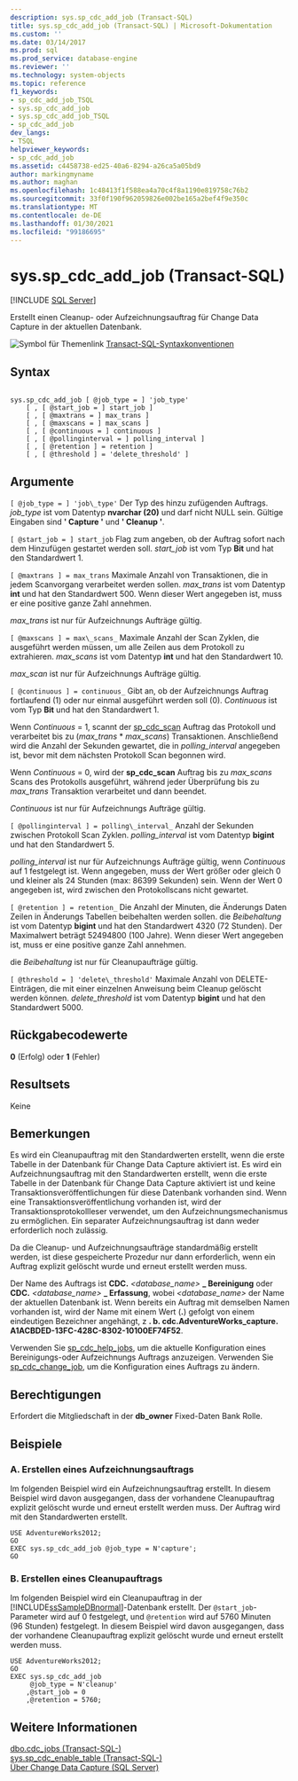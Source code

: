 ```yaml
---
description: sys.sp_cdc_add_job (Transact-SQL)
title: sys.sp_cdc_add_job (Transact-SQL) | Microsoft-Dokumentation
ms.custom: ''
ms.date: 03/14/2017
ms.prod: sql
ms.prod_service: database-engine
ms.reviewer: ''
ms.technology: system-objects
ms.topic: reference
f1_keywords:
- sp_cdc_add_job_TSQL
- sys.sp_cdc_add_job
- sys.sp_cdc_add_job_TSQL
- sp_cdc_add_job
dev_langs:
- TSQL
helpviewer_keywords:
- sp_cdc_add_job
ms.assetid: c4458738-ed25-40a6-8294-a26ca5a05bd9
author: markingmyname
ms.author: maghan
ms.openlocfilehash: 1c48413f1f588ea4a70c4f8a1190e819758c76b2
ms.sourcegitcommit: 33f0f190f962059826e002be165a2bef4f9e350c
ms.translationtype: MT
ms.contentlocale: de-DE
ms.lasthandoff: 01/30/2021
ms.locfileid: "99186695"
---
```

# <a name="syssp_cdc_add_job-transact-sql"></a>sys.sp_cdc_add_job (Transact-SQL)
[!INCLUDE [SQL Server](../../includes/applies-to-version/sqlserver.md)]

  Erstellt einen Cleanup- oder Aufzeichnungsauftrag für Change Data Capture in der aktuellen Datenbank.  
  
 ![Symbol für Themenlink](../../database-engine/configure-windows/media/topic-link.gif "Symbol für Themenlink") [Transact-SQL-Syntaxkonventionen](../../t-sql/language-elements/transact-sql-syntax-conventions-transact-sql.md)  
  
## <a name="syntax"></a>Syntax  
  
```  
  
sys.sp_cdc_add_job [ @job_type = ] 'job_type'  
    [ , [ @start_job = ] start_job ]   
    [ , [ @maxtrans = ] max_trans ]   
    [ , [ @maxscans = ] max_scans ]   
    [ , [ @continuous = ] continuous ]   
    [ , [ @pollinginterval = ] polling_interval ]   
    [ , [ @retention ] = retention ]   
    [ , [ @threshold ] = 'delete_threshold' ]  
```  
  
## <a name="arguments"></a>Argumente  
`[ @job_type = ] 'job\_type'` Der Typ des hinzu zufügenden Auftrags. *job_type* ist vom Datentyp **nvarchar (20)** und darf nicht NULL sein. Gültige Eingaben sind **' Capture '** und **' Cleanup '**.  
  
`[ @start_job = ] start_job` Flag zum angeben, ob der Auftrag sofort nach dem Hinzufügen gestartet werden soll. *start_job* ist vom Typ **Bit** und hat den Standardwert 1.  
  
`[ @maxtrans ] = max_trans` Maximale Anzahl von Transaktionen, die in jedem Scanvorgang verarbeitet werden sollen. *max_trans* ist vom Datentyp **int** und hat den Standardwert 500. Wenn dieser Wert angegeben ist, muss er eine positive ganze Zahl annehmen.  
  
 *max_trans* ist nur für Aufzeichnungs Aufträge gültig.  
  
`[ @maxscans ] = max\_scans_` Maximale Anzahl der Scan Zyklen, die ausgeführt werden müssen, um alle Zeilen aus dem Protokoll zu extrahieren. *max_scans* ist vom Datentyp **int** und hat den Standardwert 10.  
  
 *max_scan* ist nur für Aufzeichnungs Aufträge gültig.  
  
`[ @continuous ] = continuous_` Gibt an, ob der Aufzeichnungs Auftrag fortlaufend (1) oder nur einmal ausgeführt werden soll (0). *Continuous* ist vom Typ **Bit** und hat den Standardwert 1.  
  
 Wenn *Continuous* = 1, scannt der [sp_cdc_scan](../../relational-databases/system-stored-procedures/sys-sp-cdc-scan-transact-sql.md) Auftrag das Protokoll und verarbeitet bis zu (*max_trans* \* *max_scans*) Transaktionen. Anschließend wird die Anzahl der Sekunden gewartet, die in *polling_interval* angegeben ist, bevor mit dem nächsten Protokoll Scan begonnen wird.  
  
 Wenn *Continuous* = 0, wird der **sp_cdc_scan** Auftrag bis zu *max_scans* Scans des Protokolls ausgeführt, während jeder Überprüfung bis zu *max_trans* Transaktion verarbeitet und dann beendet.  
  
 *Continuous* ist nur für Aufzeichnungs Aufträge gültig.  
  
`[ @pollinginterval ] = polling\_interval_` Anzahl der Sekunden zwischen Protokoll Scan Zyklen. *polling_interval* ist vom Datentyp **bigint** und hat den Standardwert 5.  
  
 *polling_interval* ist nur für Aufzeichnungs Aufträge gültig, wenn *Continuous* auf 1 festgelegt ist. Wenn angegeben, muss der Wert größer oder gleich 0 und kleiner als 24 Stunden (max: 86399 Sekunden) sein. Wenn der Wert 0 angegeben ist, wird zwischen den Protokollscans nicht gewartet.  
  
`[ @retention ] = retention_` Die Anzahl der Minuten, die Änderungs Daten Zeilen in Änderungs Tabellen beibehalten werden sollen. die *Beibehaltung* ist vom Datentyp **bigint** und hat den Standardwert 4320 (72 Stunden). Der Maximalwert beträgt 52494800 (100 Jahre). Wenn dieser Wert angegeben ist, muss er eine positive ganze Zahl annehmen.  
  
 die *Beibehaltung* ist nur für Cleanupaufträge gültig.  
  
`[ @threshold = ] 'delete\_threshold'` Maximale Anzahl von DELETE-Einträgen, die mit einer einzelnen Anweisung beim Cleanup gelöscht werden können. *delete_threshold* ist vom Datentyp **bigint** und hat den Standardwert 5000.  
  
## <a name="return-code-values"></a>Rückgabecodewerte  
 **0** (Erfolg) oder **1** (Fehler)  
  
## <a name="result-sets"></a>Resultsets  
 Keine  
  
## <a name="remarks"></a>Bemerkungen  
 Es wird ein Cleanupauftrag mit den Standardwerten erstellt, wenn die erste Tabelle in der Datenbank für Change Data Capture aktiviert ist. Es wird ein Aufzeichnungsauftrag mit den Standardwerten erstellt, wenn die erste Tabelle in der Datenbank für Change Data Capture aktiviert ist und keine Transaktionsveröffentlichungen für diese Datenbank vorhanden sind. Wenn eine Transaktionsveröffentlichung vorhanden ist, wird der Transaktionsprotokollleser verwendet, um den Aufzeichnungsmechanismus zu ermöglichen. Ein separater Aufzeichnungsauftrag ist dann weder erforderlich noch zulässig.  
  
 Da die Cleanup- und Aufzeichnungsaufträge standardmäßig erstellt werden, ist diese gespeicherte Prozedur nur dann erforderlich, wenn ein Auftrag explizit gelöscht wurde und erneut erstellt werden muss.  
  
 Der Name des Auftrags ist **CDC.** _\<database\_name\>_ **\_ Bereinigung** oder **CDC.** _\<database\_name\>_ **\_ Erfassung**, wobei *<database_name>* der Name der aktuellen Datenbank ist. Wenn bereits ein Auftrag mit demselben Namen vorhanden ist, wird der Name mit einem Wert (**.**) gefolgt von einem eindeutigen Bezeichner angehängt, z **. b. cdc.AdventureWorks_capture. A1ACBDED-13FC-428C-8302-10100EF74F52**.  
  
 Verwenden Sie [sp_cdc_help_jobs](../../relational-databases/system-stored-procedures/sys-sp-cdc-help-jobs-transact-sql.md), um die aktuelle Konfiguration eines Bereinigungs-oder Aufzeichnungs Auftrags anzuzeigen. Verwenden Sie [sp_cdc_change_job](../../relational-databases/system-stored-procedures/sys-sp-cdc-change-job-transact-sql.md), um die Konfiguration eines Auftrags zu ändern.  
  
## <a name="permissions"></a>Berechtigungen  
 Erfordert die Mitgliedschaft in der **db_owner** Fixed-Daten Bank Rolle.  
  
## <a name="examples"></a>Beispiele  
  
### <a name="a-creating-a-capture-job"></a>A. Erstellen eines Aufzeichnungsauftrags  
 Im folgenden Beispiel wird ein Aufzeichnungsauftrag erstellt. In diesem Beispiel wird davon ausgegangen, dass der vorhandene Cleanupauftrag explizit gelöscht wurde und erneut erstellt werden muss. Der Auftrag wird mit den Standardwerten erstellt.  
  
```  
USE AdventureWorks2012;  
GO  
EXEC sys.sp_cdc_add_job @job_type = N'capture';  
GO  
```  
  
### <a name="b-creating-a-cleanup-job"></a>B. Erstellen eines Cleanupauftrags  
 Im folgenden Beispiel wird ein Cleanupauftrag in der [!INCLUDE[ssSampleDBnormal](../../includes/sssampledbnormal-md.md)]-Datenbank erstellt. Der `@start_job`-Parameter wird auf 0 festgelegt, und `@retention` wird auf 5760 Minuten (96 Stunden) festgelegt. In diesem Beispiel wird davon ausgegangen, dass der vorhandene Cleanupauftrag explizit gelöscht wurde und erneut erstellt werden muss.  
  
```  
USE AdventureWorks2012;  
GO  
EXEC sys.sp_cdc_add_job  
     @job_type = N'cleanup'  
    ,@start_job = 0  
    ,@retention = 5760;  
```  
  
## <a name="see-also"></a>Weitere Informationen  
 [dbo.cdc_jobs &#40;Transact-SQL-&#41;](../../relational-databases/system-tables/dbo-cdc-jobs-transact-sql.md)   
 [sys.sp_cdc_enable_table &#40;Transact-SQL-&#41;](../../relational-databases/system-stored-procedures/sys-sp-cdc-enable-table-transact-sql.md)   
 [Über Change Data Capture &#40;SQL Server&#41;](../../relational-databases/track-changes/about-change-data-capture-sql-server.md)  
  
  
